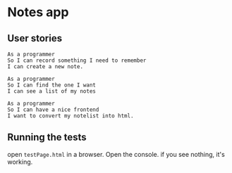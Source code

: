 # Notes app

## User stories
```
As a programmer
So I can record something I need to remember
I can create a new note.

As a programmer
So I can find the one I want
I can see a list of my notes

As a programmer
So I can have a nice frontend
I want to convert my notelist into html.
```

## Running the tests

open `testPage.html` in a browser. Open the console. if you see nothing, it's working.
